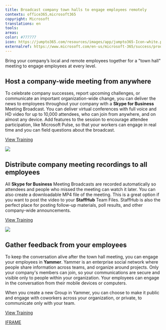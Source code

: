 ```yaml
---
title: Broadcast company town halls to engage employees remotely
contexts: office365,microsoft365
copyright: Microsoft
translations: en
tools: 
areas: 
color: #777777
icon: https://jumpto365.com/resources/images/app/jumpto365-Icon-white.png
externalref: https://www.microsoft.com/en-us/microsoft-365/success/productivitylibrary/broadcast-company-town-halls-to-engage-employees-remotely
---
```

Bring your company&#x2019;s local and remote employees together for a &quot;town hall&quot; meeting to engage employees at every level.


## Host a company-wide meeting from anywhere

To celebrate company successes, report upcoming challenges, or communicate an important organization-wide change, you can deliver the news to employees throughout your company with a **Skype for Business** Meeting Broadcast. You can deliver virtual conferences with full voice and HD video for up to 10,000 attendees, who can join from anywhere, and on almost any device. Add features to the session to encourage attendee participation, like Microsoft Pulse, so that your workers can engage in real time and you can field questions about the broadcast.

[View Training](https://support.office.com/article/Manage-a-Skype-Meeting-Broadcast-event-c7b98cbe-d168-4cf4-b87f-867707b25811)

![](http://img-prod-cms-rt-microsoft-com.akamaized.net/cms/api/am/imageFileData/RE1N10s?ver=56c2)

## Distribute company meeting recordings to all employees

All **Skype for Business** Meeting Broadcasts are recorded automatically so attendees and people who missed the meeting can watch it later. You can also create a downloadable MP4 file of the meeting. This is a great option if you want to post the video to your **StaffHub** Team Files. StaffHub is also the perfect place for posting follow-up materials, poll results, and other company-wide announcements.

[View Training](https://support.office.com/article/Record-and-post-a-Skype-Meeting-Broadcast-8fa897c7-9253-4737-8f77-94f206f25dee)

![](http://img-prod-cms-rt-microsoft-com.akamaized.net/cms/api/am/imageFileData/RE1MPvA?ver=57b7)

## Gather feedback from your employees

To keep the conversation alive after the town hall meeting, you can engage your employees in **Yammer**. Yammer is an enterprise social network where people share information across teams, and organize around projects. Only your company's members can join, so your communications are secure and visible only to people within your organization. Your employees can engage in the conversation from their mobile devices or computers.

When you create a new Group in Yammer, you can choose to make it public and engage with coworkers across your organization, or private, to communicate only with your team.

[View Training](https://support.office.com/article/Say-hello-to-Yammer-02AC514E-CF1D-4060-9CDE-6038CA812EDE)

[IFRAME](https://www.microsoft.com/en-us/videoplayer/embed/RE1TZqJ)

